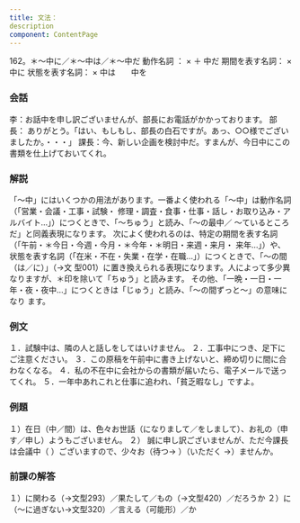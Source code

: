 ```yaml
---
title: 文法：
description
component: ContentPage
---
```



162。＊～中に／＊～中は／＊～中だ
動作名詞 ： × ＋ 中だ
期間を表す名詞： × 中に
状態を表す名詞： × 中は
      中を
### 会話
李：お話中を申し訳ございませんが、部長にお電話がかかっております。
部長： ありがとう。「はい、もしもし、部長の白石ですが。あっ、○○様でございましたか。・・・」 課長：今、新しい企画を検討中だ。すまんが、今日中にこの書類を仕上げておいてくれ。
### 解説
「～中」にはいくつかの用法があります。一番よく使われる「～中」は動作名詞（「営業・会議・工事・試験・ 修理・調査・食事・仕事・話し・お取り込み・アルバイト…」）につくときで、「～ちゅう」と読み、「～の最中／
～ているところだ」と同義表現になります。 次によく使われるのは、特定の期間を表す名詞（「午前・＊今日・今週・今月・＊今年・＊明日・来週・来月・
来年…」）や、状態を表す名詞（「在米・不在・失業・在学・在職…」）につくときで、「～の間（は／に）」（→文
型001）に置き換えられる表現になります。人によって多少異なりますが、＊印を除いて「ちゅう」と読みます。 その他、「一晩・一日・一年・夜・夜中…」につくときは「じゅう」と読み、「～の間ずっと～」の意味になり
ます。
### 例文
１．試験中は、隣の人と話しをしてはいけません。
２．工事中につき、足下にご注意ください。
３．この原稿を午前中に書き上げないと、締め切りに間に合わなくなる。
４．私の不在中に会社からの書類が届いたら、電子メールで送ってくれ。
５．一年中あれこれと仕事に追われ、「貧乏暇なし」ですよ。
### 例題
１）在日（中／間）は、色々お世話（になりまして／をしまして）、お礼の（申す／申し）ようもございません。
２） 誠に申し訳ございませんが、ただ今課長は会議中（ ）ございますので、少々お（待つ→ ）（いただく
→）ませんか。
### 前課の解答
１）に関わる（→文型293）／果たして／もの（→文型420）／だろうか
２）に（～に過ぎない→文型320）／言える（可能形）／か
